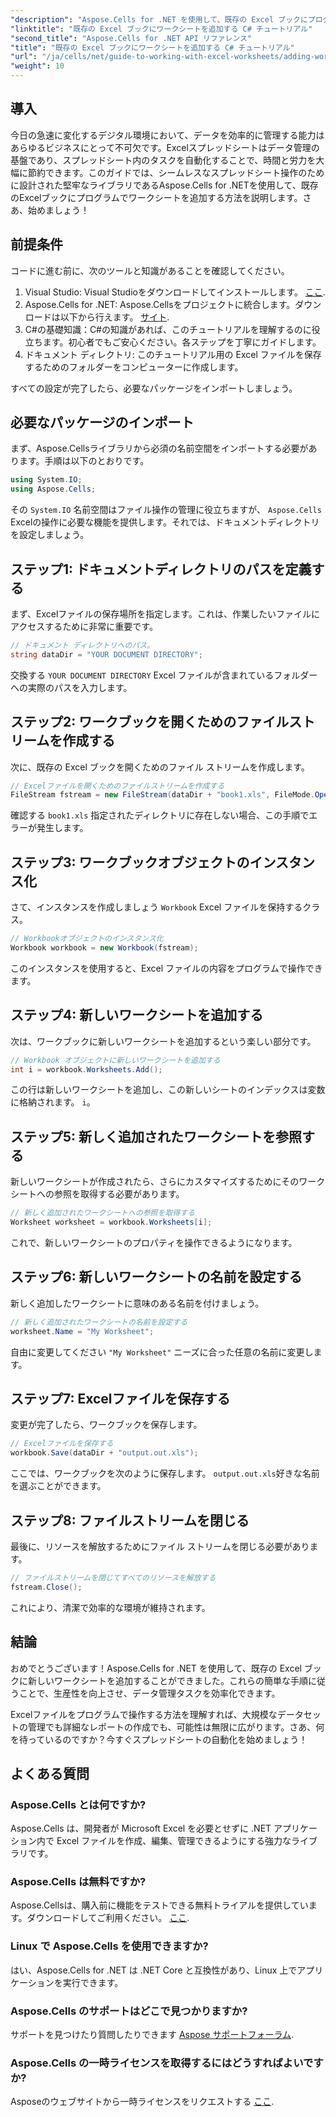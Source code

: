 ```yaml
---
"description": "Aspose.Cells for .NET を使用して、既存の Excel ブックにプログラムで新しいワークシートを追加する方法を学びます。このステップバイステップガイドでは、変更したブックの保存方法も説明しており、開発者にとって使いやすくなっています。"
"linktitle": "既存の Excel ブックにワークシートを追加する C# チュートリアル"
"second_title": "Aspose.Cells for .NET API リファレンス"
"title": "既存の Excel ブックにワークシートを追加する C# チュートリアル"
"url": "/ja/cells/net/guide-to-working-with-excel-worksheets/adding-worksheet-to-existing-excel-workbook-csharp-tutorial/"
"weight": 10
---
```


## 導入

今日の急速に変化するデジタル環境において、データを効率的に管理する能力はあらゆるビジネスにとって不可欠です。Excelスプレッドシートはデータ管理の基盤であり、スプレッドシート内のタスクを自動化することで、時間と労力を大幅に節約できます。このガイドでは、シームレスなスプレッドシート操作のために設計された堅牢なライブラリであるAspose.Cells for .NETを使用して、既存のExcelブックにプログラムでワークシートを追加する方法を説明します。さあ、始めましょう！

## 前提条件

コードに進む前に、次のツールと知識があることを確認してください。

1. Visual Studio: Visual Studioをダウンロードしてインストールします。 [ここ](https://visualstudio。microsoft.com/vs/).
2. Aspose.Cells for .NET: Aspose.Cellsをプロジェクトに統合します。ダウンロードは以下から行えます。 [サイト](https://releases。aspose.com/cells/net/).
3. C#の基礎知識：C#の知識があれば、このチュートリアルを理解するのに役立ちます。初心者でもご安心ください。各ステップを丁寧にガイドします。
4. ドキュメント ディレクトリ: このチュートリアル用の Excel ファイルを保存するためのフォルダーをコンピューターに作成します。

すべての設定が完了したら、必要なパッケージをインポートしましょう。

## 必要なパッケージのインポート

まず、Aspose.Cellsライブラリから必須の名前空間をインポートする必要があります。手順は以下のとおりです。

```csharp
using System.IO;
using Aspose.Cells;
```

その `System.IO` 名前空間はファイル操作の管理に役立ちますが、 `Aspose.Cells` Excelの操作に必要な機能を提供します。それでは、ドキュメントディレクトリを設定しましょう。

## ステップ1: ドキュメントディレクトリのパスを定義する

まず、Excelファイルの保存場所を指定します。これは、作業したいファイルにアクセスするために非常に重要です。

```csharp
// ドキュメント ディレクトリへのパス。
string dataDir = "YOUR DOCUMENT DIRECTORY";
```

交換する `YOUR DOCUMENT DIRECTORY` Excel ファイルが含まれているフォルダーへの実際のパスを入力します。

## ステップ2: ワークブックを開くためのファイルストリームを作成する

次に、既存の Excel ブックを開くためのファイル ストリームを作成します。

```csharp
// Excelファイルを開くためのファイルストリームを作成する
FileStream fstream = new FileStream(dataDir + "book1.xls", FileMode.Open);
```

確認する `book1.xls` 指定されたディレクトリに存在しない場合、この手順でエラーが発生します。

## ステップ3: ワークブックオブジェクトのインスタンス化

さて、インスタンスを作成しましょう `Workbook` Excel ファイルを保持するクラス。

```csharp
// Workbookオブジェクトのインスタンス化
Workbook workbook = new Workbook(fstream);
```

このインスタンスを使用すると、Excel ファイルの内容をプログラムで操作できます。

## ステップ4: 新しいワークシートを追加する

次は、ワークブックに新しいワークシートを追加するという楽しい部分です。

```csharp
// Workbook オブジェクトに新しいワークシートを追加する
int i = workbook.Worksheets.Add();
```

この行は新しいワークシートを追加し、この新しいシートのインデックスは変数に格納されます。 `i`。

## ステップ5: 新しく追加されたワークシートを参照する

新しいワークシートが作成されたら、さらにカスタマイズするためにそのワークシートへの参照を取得する必要があります。

```csharp
// 新しく追加されたワークシートへの参照を取得する
Worksheet worksheet = workbook.Worksheets[i];
```

これで、新しいワークシートのプロパティを操作できるようになります。

## ステップ6: 新しいワークシートの名前を設定する

新しく追加したワークシートに意味のある名前を付けましょう。

```csharp
// 新しく追加されたワークシートの名前を設定する
worksheet.Name = "My Worksheet";
```

自由に変更してください `"My Worksheet"` ニーズに合った任意の名前に変更します。

## ステップ7: Excelファイルを保存する

変更が完了したら、ワークブックを保存します。

```csharp
// Excelファイルを保存する
workbook.Save(dataDir + "output.out.xls");
```

ここでは、ワークブックを次のように保存します。 `output.out.xls`好きな名前を選ぶことができます。

## ステップ8: ファイルストリームを閉じる

最後に、リソースを解放するためにファイル ストリームを閉じる必要があります。

```csharp
// ファイルストリームを閉じてすべてのリソースを解放する
fstream.Close();
```

これにより、清潔で効率的な環境が維持されます。

## 結論

おめでとうございます！Aspose.Cells for .NET を使用して、既存の Excel ブックに新しいワークシートを追加することができました。これらの簡単な手順に従うことで、生産性を向上させ、データ管理タスクを効率化できます。 

Excelファイルをプログラムで操作する方法を理解すれば、大規模なデータセットの管理でも詳細なレポートの作成でも、可能性は無限に広がります。さあ、何を待っているのですか？今すぐスプレッドシートの自動化を始めましょう！

## よくある質問

### Aspose.Cells とは何ですか?
Aspose.Cells は、開発者が Microsoft Excel を必要とせずに .NET アプリケーション内で Excel ファイルを作成、編集、管理できるようにする強力なライブラリです。

### Aspose.Cells は無料ですか?
Aspose.Cellsは、購入前に機能をテストできる無料トライアルを提供しています。ダウンロードしてご利用ください。 [ここ](https://releases。aspose.com/cells/net/).

### Linux で Aspose.Cells を使用できますか?
はい、Aspose.Cells for .NET は .NET Core と互換性があり、Linux 上でアプリケーションを実行できます。

### Aspose.Cells のサポートはどこで見つかりますか?
サポートを見つけたり質問したりできます [Aspose サポートフォーラム](https://forum。aspose.com/c/cells/9).

### Aspose.Cells の一時ライセンスを取得するにはどうすればよいですか?
Asposeのウェブサイトから一時ライセンスをリクエストする [ここ](https://purchase。conholdate.com/temporary-license/).